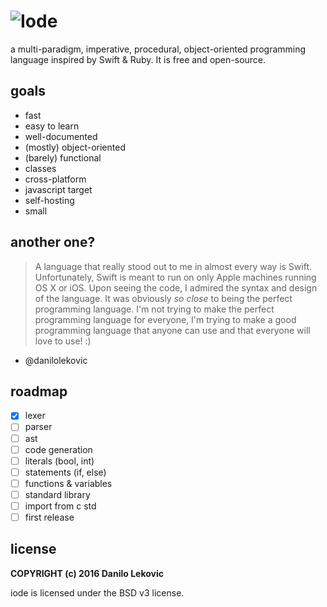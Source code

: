 # ![Iode](http://i.imgur.com/icozONU.png)

a multi-paradigm, imperative, procedural, object-oriented programming language inspired by Swift & Ruby. It is free and open-source.

## goals

* fast
* easy to learn
* well-documented
* (mostly) object-oriented
* (barely) functional
* classes
* cross-platform
* javascript target
* self-hosting
* small

## another one?

> A language that really stood out to me in almost every way is Swift. Unfortunately, Swift is meant to run on only Apple machines running OS X or iOS. Upon seeing the code, I admired the syntax and design of the language. It was obviously *so close* to being the perfect programming language. I'm not trying to make the perfect programming language for everyone, I'm trying to make a good programming language that anyone can use and that everyone will love to use! :)
- @danilolekovic

## roadmap

- [x] lexer
- [ ] parser
- [ ] ast
- [ ] code generation
- [ ] literals (bool, int)
- [ ] statements (if, else)
- [ ] functions & variables
- [ ] standard library
- [ ] import from c std
- [ ] first release

## license

**COPYRIGHT (c) 2016 Danilo Lekovic**

iode is licensed under the BSD v3 license.
